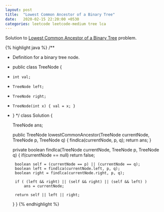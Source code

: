 ```yaml
---
layout: post
title:  "Lowest Common Ancestor of a Binary Tree"
date:   2020-02-15 22:20:00 +0530
categories: leetcode leetcode-medium tree lca
---
```


Solution to [Lowest Common Ancestor of a Binary Tree][leetcode] problem.

{% highlight java %}
/**
 * Definition for a binary tree node.
 * public class TreeNode {
 *     int val;
 *     TreeNode left;
 *     TreeNode right;
 *     TreeNode(int x) { val = x; }
 * }
 */
class Solution {
    
    TreeNode ans;
    
    public TreeNode lowestCommonAncestor(TreeNode currentNode, TreeNode p, TreeNode q) {
        findlca(currentNode, p, q);
        return ans;
    }
    
    private boolean findlca(TreeNode currentNode, TreeNode p, TreeNode q) {
        if(currentNode == null)
            return false;
        
        boolean self = (currentNode == p) || (currentNode == q);
        boolean left = findlca(currentNode.left, p, q);
        boolean right = findlca(currentNode.right, p, q);
        
        if ( (left && right) || (self && right) || (self && left) )
            ans = currentNode;
        
        return self || left || right;
    }
}
{% endhighlight %}

[leetcode]: https://leetcode.com/problems/lowest-common-ancestor-of-a-binary-tree/
